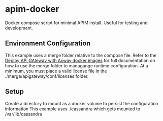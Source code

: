 # apim-docker
Docker compose script for minimal APIM install. Useful for testing and development.

## Environment Configuration
This example uses a merge folder relative to the compose file.  Refer to the [Deploy API GAteway with Axway docker images](https://docs.axway.com/bundle/axway-open-docs/page/docs/apim_howto_guides/configuring_apigw_container/index.html) for full documentation on how to use the merge folder to managange runtime configuration.
At a minimum, you must place a valid license file in the ./merge/apigateway/conf/licenses folder.

## Setup
Create a directory to mount as a docker volume to persist the configuration information
This example uses ./cassandra which gets mounted to /var/lib/cassandra
